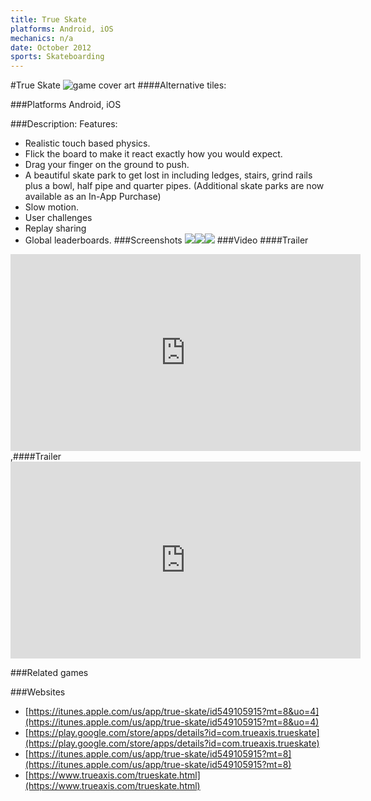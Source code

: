 ```yaml
---
title: True Skate
platforms: Android, iOS
mechanics: n/a
date: October 2012
sports: Skateboarding
---
```

#True Skate
![game cover art](//images.igdb.com/igdb/image/upload/t_cover_big/qyt2b5lfkldtoe1zojsw.jpg "Logo Title Text 1")
####Alternative tiles:

###Platforms
Android, iOS

###Description:
Features: 
- Realistic touch based physics. 
- Flick the board to make it react exactly how you would expect. 
- Drag your finger on the ground to push. 
- A beautiful skate park to get lost in including ledges, stairs, grind rails plus a bowl, half pipe and quarter pipes. (Additional skate parks are now available as an In-App Purchase) 
- Slow motion. 
- User challenges 
- Replay sharing 
- Global leaderboards.
###Screenshots
<a target="_blank" rel="noopener noreferrer" href="//images.igdb.com/igdb/image/upload/t_cover_big/evl4bj0ej9nioxrduwfp.jpg"><img src="//images.igdb.com/igdb/image/upload/t_thumb/evl4bj0ej9nioxrduwfp.jpg"/></a><a target="_blank" rel="noopener noreferrer" href="//images.igdb.com/igdb/image/upload/t_cover_big/yg3r1sfuj5esnzxkqlza.jpg"><img src="//images.igdb.com/igdb/image/upload/t_thumb/yg3r1sfuj5esnzxkqlza.jpg"/></a><a target="_blank" rel="noopener noreferrer" href="//images.igdb.com/igdb/image/upload/t_cover_big/kixc4mnlicxwwjl80xhm.jpg"><img src="//images.igdb.com/igdb/image/upload/t_thumb/kixc4mnlicxwwjl80xhm.jpg"/></a>
###Video
####Trailer

<iframe width="560" height="315" src="https://www.youtube.com/embed/yJuyIClS2XM" frameborder="0" allowfullscreen></iframe>
,####Trailer

<iframe width="560" height="315" src="https://www.youtube.com/embed/0s0Uyk1R4fQ" frameborder="0" allowfullscreen></iframe>

###Related games

###Websites
* [https://itunes.apple.com/us/app/true-skate/id549105915?mt=8&uo=4](https://itunes.apple.com/us/app/true-skate/id549105915?mt=8&uo=4)
* [https://play.google.com/store/apps/details?id=com.trueaxis.trueskate](https://play.google.com/store/apps/details?id=com.trueaxis.trueskate)
* [https://itunes.apple.com/us/app/true-skate/id549105915?mt=8](https://itunes.apple.com/us/app/true-skate/id549105915?mt=8)
* [https://www.trueaxis.com/trueskate.html](https://www.trueaxis.com/trueskate.html)
